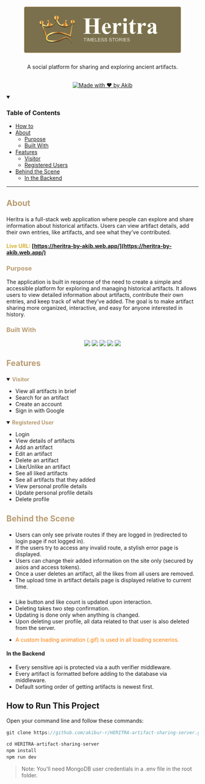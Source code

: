 <h1 align="center">
  <a href="https://heritra-by-akib.web.app/">
    <img src="logo.png" alt="Logo"  height="125">
  </a>
</h1>

<div align="center">
  A social platform for sharing and exploring ancient artifacts.
  <br />
  <br />
  
[![Made with ❤️ by Akib](https://img.shields.io/badge/Made%20with%20%E2%9D%A4%EF%B8%8F--%20by%20Akib-594c21)
](https://github.com/akibur-r)

</div>

<details open="open">
<summary><h3>Table of Contents</h3></summary>

- [How to](#how-to-run-this-project)
- [About](#about)
  - [Purpose](#purpose)
  - [Built With](#built-with)
- [Features](#features)
  - [Visitor](#visitor)
  - [Registered Users](#registered-user)
- [Behind the Scene](#behind-the-scene)
  - [In the Backend](#in-the-backend)

</details>

---

## <p style="color: #b89c72">About</p>

Heritra is a full-stack web application where people can explore and share information about historical artifacts. Users can view artifact details, add their own entries, like artifacts, and see what they’ve contributed.

#### <span style="color: #d6b336; font-weight: bold">Live URL:</span> [https://heritra-by-akib.web.app/](https://heritra-by-akib.web.app/)

### <p style="color: #b89c72">Purpose</p>

The application is built in response of the need to create a simple and accessible platform for exploring and managing historical artifacts. It allows users to view detailed information about artifacts, contribute their own entries, and keep track of what they’ve added. The goal is to make artifact sharing more organized, interactive, and easy for anyone interested in history.

### <p style="color: #b89c72">Built With</p>

<p align="center">
<img src="https://img.shields.io/badge/MongoDB-47A248?style=for-the-badge&logo=mongodb&logoColor=white" />
<img src="https://img.shields.io/badge/CORS-1E40AF?style=for-the-badge&logo=react&logoColor=white" />
<img src="https://img.shields.io/badge/Firebase_Admin-FFCA28?style=for-the-badge&logo=firebase&logoColor=black" />
<img src="https://img.shields.io/badge/Dotenv-000000?style=for-the-badge&logo=dotenv&logoColor=white" />
<img src="https://img.shields.io/badge/Express-000000?style=for-the-badge&logo=express&logoColor=white" />
</p>

## <p style="color: #b89c72">Features</p>

<details open="open">
<summary>
<span id="visitor" style="color: #b89c72; font-weight: 700">Visitor</span>
</summary>

- View all artifacts in brief
- Search for an artifact
- Create an account
- Sign in with Google
</details>

<details open="open">
<summary>
<span id="registered-user" style="color: #b89c72; font-weight: 700">Registered User</span>
</summary>

- Login
- View details of artifacts
- Add an artifact
- Edit an artifact
- Delete an artifact
- Like/Unlike an artifact
- See all liked artifacts
- See all artifacts that they added
- View personal profile details
- Update personal profile details
- Delete profile
</details>

## <p style="color: #b89c72">Behind the Scene</p>

- Users can only see private routes if they are logged in (redirected to login page if not logged in).
- If the users try to access any invalid route, a stylish error page is displayed.
- Users can change their added information on the site only (secured by axios and access tokens).
- Once a user deletes an artifact, all the likes from all users are removed.
- The upload time in artifact details page is displayed relative to current time.

###

- Like button and like count is updated upon interaction.
- Deleting takes two step confirmation.
- Updating is done only when anything is changed.
- Upon deleting user profile, all data related to that user is also deleted from the server.
- <p style="color: #ff7c00">A custom loading animation (.gif) is used in all loading scenerios.</p>

#### In the Backend

- Every sensitive api is protected via a auth verifier middleware.
- Every artifact is formatted before adding to the database via middleware.
- Default sorting order of getting artifacts is newest first.

## How to Run This Project

Open your command line and follow these commands:

```javascript
git clone https://github.com/akibur-r/HERITRA-artifact-sharing-server.git
```

```javascript
cd HERITRA-artifact-sharing-server
npm install
npm run dev
```

> Note: You'll need MongoDB user credentials in a .env file in the root folder.